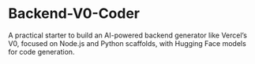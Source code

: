 # Backend-V0-Coder
A practical starter to build an AI-powered backend generator like Vercel’s V0, focused on Node.js and Python scaffolds, with Hugging Face models for code generation.
